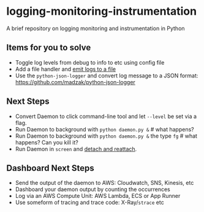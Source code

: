 # logging-monitoring-instrumentation
A brief repository on logging monitoring and instrumentation in Python

## Items for you to solve

* Toggle log levels from debug to info to etc using config file
* Add a file handler and [emit logs to a file](https://docs.python.org/3/howto/logging.html) 
* Use the `python-json-logger` and convert log message to a JSON format:  https://github.com/madzak/python-json-logger

## Next Steps

* Convert Daemon to click command-line tool and let `--level` be set via a flag.
* Run Daemon to background with `python daemon.py &` # what happens?
* Run Daemon to background with `python daemon.py &` the type `fg` # what happens?  Can you kill it?
* Run Daemon in `screen` and [detach and reattach](https://askubuntu.com/questions/302662/reattaching-to-an-existing-screen-session).

## Dashboard Next Steps

* Send the output of the daemon to AWS:  Cloudwatch, SNS, Kinesis, etc
* Dashboard your daemon output by counting the occurrences
* Log via an AWS Compute Unit:  AWS Lambda, ECS or App Runner
* Use someform of tracing and trace code:  X-Ray/`strace` etc



